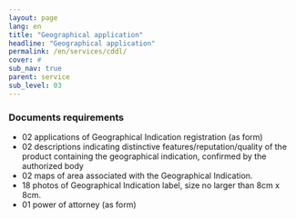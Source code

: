 ```yaml
---
layout: page
lang: en
title: "Geographical application"
headline: "Geographical application"
permalink: /en/services/cddl/
cover: #
sub_nav: true
parent: service
sub_level: 03
---
```


### Documents requirements
- 02 applications of Geographical Indication registration (as form)
- 02 descriptions indicating distinctive features/reputation/quality of the product containing the geographical indication, confirmed by the authorized body
- 02 maps of area associated with the Geographical Indication.
- 18 photos of Geographical Indication label, size no larger than 8cm x 8cm.
- 01 power of attorney (as form)